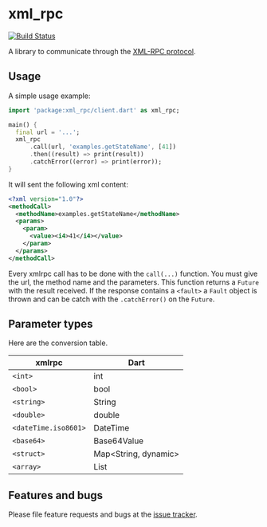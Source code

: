 # xml_rpc

[![Build Status](https://travis-ci.org/a14n/dart-xmlrpc.svg?branch=master)](https://travis-ci.org/a14n/dart-xmlrpc)

A library to communicate through the [XML-RPC protocol][xmlrpc].

## Usage

A simple usage example:

```dart
import 'package:xml_rpc/client.dart' as xml_rpc;

main() {
  final url = '...';
  xml_rpc
      .call(url, 'examples.getStateName', [41])
      .then((result) => print(result))
      .catchError((error) => print(error));
}
```

It will sent the following xml content:

```xml
<?xml version="1.0"?>
<methodCall>
  <methodName>examples.getStateName</methodName>
  <params>
    <param>
      <value><i4>41</i4></value>
    </param>
  </params>
</methodCall>
```

Every xmlrpc call has to be done with the `call(...)` function. You must give
the url, the method name and the parameters. This function returns a `Future`
with the result received. If the response contains a `<fault>` a `Fault` object is
thrown and can be catch with the `.catchError()` on the `Future`.

## Parameter types

Here are the conversion table.

| xmlrpc               | Dart                 |
| -------------------- | -------------------- |
| `<int>`              | int                  |
| `<bool>`             | bool                 |
| `<string>`           | String               |
| `<double>`           | double               |
| `<dateTime.iso8601>` | DateTime             |
| `<base64>`           | Base64Value          |
| `<struct>`           | Map<String, dynamic> |
| `<array>`            | List                 |

## Features and bugs

Please file feature requests and bugs at the [issue tracker][tracker].

[tracker]: https://github.com/a14n/dart-xmlrpc/issues
[xmlrpc]: http://xmlrpc.scripting.com/spec.html
